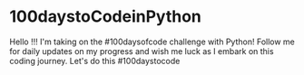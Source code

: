 # 100daystoCodeinPython
Hello !!!
I'm taking on the #100daysofcode challenge with Python! Follow me for daily updates on my progress and wish me luck as I embark on this coding journey. Let's do this
#100daystocode
